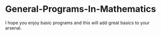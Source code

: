# General-Programs-In-Mathematics
I hope you enjoy basic programs and this will add great basics to your arsenal.
